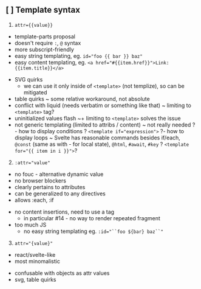## [ ] Template syntax

1. `attr={{value}}`
  + template-parts proposal
  + doesn't require `:`, `@` syntax
  + more subscript-friendly
  + easy string templating, eg. `id="foo {{ bar }} baz"`
  + easy content templating, eg. `<a href="#{{item.href}}">Link: {{item.title}}</a>`
  - SVG quirks
    + we can use it only inside of `<template>` (not templize), so can be mitigated
  - table quirks
    ~ some relative workaround, not absolute
  - conflict with liquid (needs verbatim or something like that)
    ~ limiting to `<template>` tag?
  - uninitialized values flash
    ~+ limiting to `<template>` solves the issue
  - not generic templating (limited to attribs / content)
    ~ not really needed
  ?- how to display conditions
    ? `<template if="expression">`
  ?- how to display loops
    ~ Svelte has reasonable commands besides if/each, `@const` (same as with - for local state), `@html`, `#await`, `#key`
    ? `<template for="{{ item in i }}">`?

2. `:attr="value"`
  + no fouc - alternative dynamic value
  + no browser blockers
  + clearly pertains to attributes
  + can be generalized to any directives
  + allows :each, :if
  - no content insertions, need to use a tag
    - in particular #14 - no way to render repeated fragment
  - too much JS
    - no easy string templating eg. `:id="``foo ${bar} baz``"`

3. `attr="{value}"`
  + react/svelte-like
  + most minomalistic
  - confusable with objects as attr values
  - svg, table quirks
